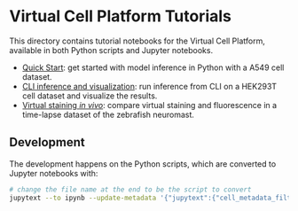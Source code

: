 # Virtual Cell Platform Tutorials

This directory contains tutorial notebooks for the Virtual Cell Platform,
available in both Python scripts and Jupyter notebooks.

- [Quick Start](quick_start.ipynb):
get started with model inference in Python with a A549 cell dataset.
- [CLI inference and visualization](hek293t.ipynb):
run inference from CLI on a HEK293T cell dataset and visualize the results.
- [Virtual staining _in vivo_](neuromast.ipynb):
compare virtual staining and fluorescence in a time-lapse dataset of the zebrafish neuromast.

## Development

The development happens on the Python scripts,
which are converted to Jupyter notebooks with:

```sh
# change the file name at the end to be the script to convert
jupytext --to ipynb --update-metadata '{"jupytext":{"cell_metadata_filter":"all"}}' --update quick_start.py
```
